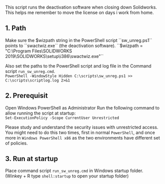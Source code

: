 This script runs the deactivation software when closing down Solidworks. This helps me remember to move the license on days i work from home.

## 1. Path  
Make sure the $wizpath string in the PowerShell script ``sw_unreg.ps1`` points to ``swactwiz.exe`` (the deactivation software).  
      ``$wizpath = "C:\Program Files\SOLIDWORKS 2019\SOLIDWORKS\setup\i386\swactwiz.exe"``
      
Also set the paths to the PowerShell script and log file in the Command script ``run_sw_unreg.cmd``.  
      ``PowerShell -WindowStyle Hidden C:\scripts\sw_unreg.ps1 >> C:\scripts\scriptlog.log 2>&1``

## 2. Prerequisit  
Open Windows PowerShell as Administrator 
Run the following command to allow running the script at startup:  
``Set-ExecutionPolicy -Scope CurrentUser Unrestricted``
  
  Please study and understand the security issues with unrestricted access. You might need to do this two times, first in normal ``PowerShell``, and once more in ``Windows PowerShell x86`` as the two environments have different set of policies.
  
## 3. Run at startup  
Place command script ``run_sw_unreg.cmd`` in Windows startup folder.  
(Winkey + R type `shell:startup` to open your startup folder)

